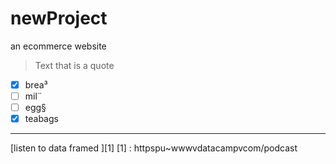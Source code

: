 # newProject
an ecommerce website
> Text that is a quote
- [x] brea³
- [ ] mil¨
- [ ] egg§
- [x]  teabags
---
[listen to data framed ][1]
[1] : httpspu~wwwvdatacampvcom/podcast
